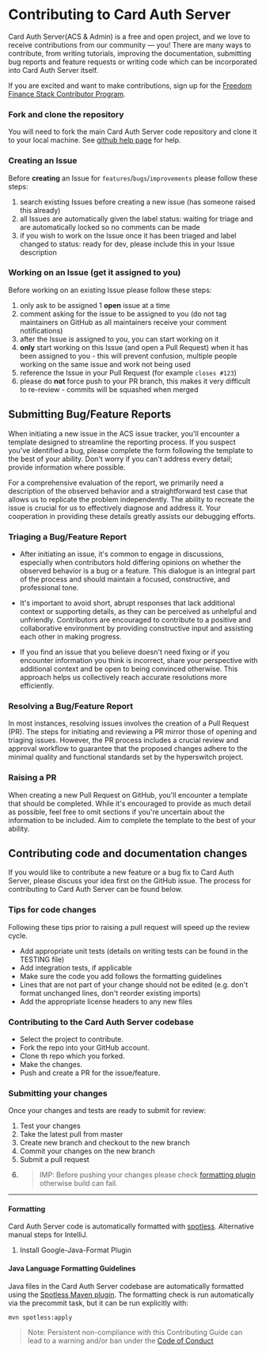 # Contributing to Card Auth Server

Card Auth Server(ACS & Admin) is a free and open project, and we love to receive contributions from our community — you!
There are many ways to contribute, from writing tutorials, improving the documentation, submitting bug reports 
and feature requests or writing code which can be incorporated into Card Auth Server itself.

If you are excited and want to make contributions, sign up for the 
[Freedom Finance Stack Contributor Program](https://razorpay.com/).

### Fork and clone the repository
You will need to fork the main Card Auth Server code repository and clone it to your local machine.
See [github help page](https://docs.github.com/en/get-started/quickstart/fork-a-repo) for help.

### Creating an Issue

Before **creating** an Issue for `features`/`bugs`/`improvements` please follow these steps:

1. search existing Issues before creating a new issue (has someone raised this already)
1. all Issues are automatically given the label status: waiting for triage and are automatically locked so no comments can be made
1. if you wish to work on the Issue once it has been triaged and label changed to status: ready for dev, please include this in your Issue description

### Working on an Issue (get it assigned to you)
Before working on an existing Issue please follow these steps:
1. only ask to be assigned 1 **open** issue at a time
2. comment asking for the issue to be assigned to you (do not tag maintainers on GitHub as all maintainers receive your comment notifications)
3. after the Issue is assigned to you, you can start working on it
4. **only** start working on this Issue (and open a Pull Request) when it has been assigned to you - this will prevent confusion, multiple people working on the same issue and work not being used
5. reference the Issue in your Pull Request (for example `closes #123`)
6. please do **not** force push to your PR branch, this makes it very difficult to re-review - commits will be squashed when merged

## Submitting Bug/Feature Reports
When initiating a new issue in the ACS issue tracker, you'll encounter a template designed to streamline the reporting process. If you suspect you've identified a bug, please complete the form following the template to the best of your ability. Don't worry if you can't address every detail; provide information where possible.

For a comprehensive evaluation of the report, we primarily need a description of the observed behavior and a straightforward test case that allows us to replicate the problem independently. The ability to recreate the issue is crucial for us to effectively diagnose and address it. Your cooperation in providing these details greatly assists our debugging efforts.

### Triaging a Bug/Feature Report
* After initiating an issue, it's common to engage in discussions, especially when contributors hold differing opinions on whether the observed behavior is a bug or a feature. This dialogue is an integral part of the process and should maintain a focused, constructive, and professional tone.

* It's important to avoid short, abrupt responses that lack additional context or supporting details, as they can be perceived as unhelpful and unfriendly. Contributors are encouraged to contribute to a positive and collaborative environment by providing constructive input and assisting each other in making progress.

* If you find an issue that you believe doesn't need fixing or if you encounter information you think is incorrect, share your perspective with additional context and be open to being convinced otherwise. This approach helps us collectively reach accurate resolutions more efficiently.

### Resolving a Bug/Feature Report
In most instances, resolving issues involves the creation of a Pull Request (PR). The steps for initiating and reviewing a PR mirror those of opening and triaging issues. However, the PR process includes a crucial review and approval workflow to guarantee that the proposed changes adhere to the minimal quality and functional standards set by the hyperswitch project.

### Raising a PR
When creating a new Pull Request on GitHub, you'll encounter a template that should be completed. While it's encouraged to provide as much detail as possible, feel free to omit sections if you're uncertain about the information to be included. Aim to complete the template to the best of your ability.

## Contributing code and documentation changes
If you would like to contribute a new feature or a bug fix to Card Auth Server, please discuss your idea first on the GitHub issue.
The process for contributing to Card Auth Server can be found below.

### Tips for code changes
Following these tips prior to raising a pull request will speed up the review cycle.

* Add appropriate unit tests (details on writing tests can be found in the TESTING file)
* Add integration tests, if applicable
* Make sure the code you add follows the formatting guidelines
* Lines that are not part of your change should not be edited (e.g. don't format unchanged lines, don't reorder existing imports)
* Add the appropriate license headers to any new files

### Contributing to the Card Auth Server codebase
- Select the project to contribute.
- Fork the repo into your GitHub account.
- Clone th repo which you forked.
- Make the changes.
- Push and create a PR for the issue/feature.
### Submitting your changes

Once your changes and tests are ready to submit for review:
1. Test your changes
2. Take the latest pull from master
3. Create new branch and checkout to the new branch
4. Commit your changes on the new branch
5. Submit a pull request
6. > IMP: Before pushing your changes please check [formatting plugin](#formatting) otherwise build can fail.

***

#### Formatting
Card Auth Server code is automatically formatted with [spotless](https://github.com/diffplug/spotless).
Alternative manual steps for IntelliJ.

1. Install Google-Java-Format Plugin

####  Java Language Formatting Guidelines

Java files in the Card Auth Server codebase are automatically formatted using the [Spotless Maven plugin](https://github.com/diffplug/spotless/tree/main/plugin-maven). The formatting check is run automatically via the precommit task, but it can be run explicitly with:

```
mvn spotless:apply
```

> Note: Persistent non-compliance with this Contributing Guide can lead to a warning and/or ban under the [Code of Conduct](https://github.com/EddieHubCommunity/BioDrop/blob/main/CODE_OF_CONDUCT.md)